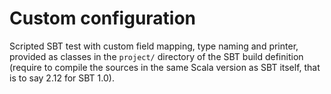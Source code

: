# Custom configuration

Scripted SBT test with custom field mapping, type naming and printer, provided as classes in the `project/` directory of the SBT build definition (require to compile the sources in the same Scala version as SBT itself, that is to say 2.12 for SBT 1.0).